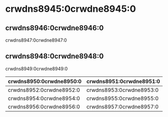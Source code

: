 # crwdns8945:0crwdne8945:0

## crwdns8946:0crwdne8946:0

crwdns8947:0crwdne8947:0

## crwdns8948:0crwdne8948:0

crwdns8949:0crwdne8949:0

| crwdns8950:0crwdne8950:0 | crwdns8951:0crwdne8951:0 |
| ------------------------ | ------------------------ |
| crwdns8952:0crwdne8952:0 | crwdns8953:0crwdne8953:0 |
| crwdns8954:0crwdne8954:0 | crwdns8955:0crwdne8955:0 |
| crwdns8956:0crwdne8956:0 | crwdns8957:0crwdne8957:0 |